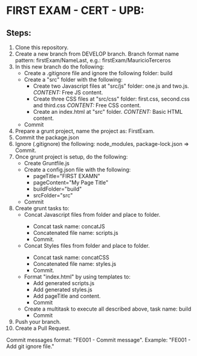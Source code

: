 # FIRST EXAM - CERT - UPB:

## Steps:
1. Clone this repository.
2. Create a new branch from DEVELOP branch.
   Branch format name pattern: firstExam/NameLast, e.g.: firstExam/MauricioTerceros
3. In this new branch do the following:
   - Create a .gitignore file and ignore the following folder: build
   - Create a "src" folder with the following:
     - Create two Javascript files at "src/js" folder: one.js and two.js. *CONTENT:* Free JS content.
     - Create three CSS files at "src/css" folder: first.css, second.css and third.css *CONTENT:* Free CSS content.
     - Create an index.html at "src" folder. *CONTENT:* Basic HTML content.
   - Commit
4. Prepare a grunt project, name the project as: FirstExam.
5. Commit the package.json
6. Ignore (.gitignore) the following: node_modules, package-lock.json => Commit.
7. Once grunt project is setup, do the following:
   - Create Gruntfile.js
   - Create a config.json file with the following: 
     - pageTitle="FIRST EXAMN"
     - pageContent="My Page Title"
     - buildFolder="build"
     - srcFolder="src"   
   - Commit
8. Create grunt tasks to:
   - Concat Javascript files from <srcFolder> folder and place to <buildFolder> folder.
     - Concat task name: concatJS
     - Concatenated file name: scripts.js
     - Commit.
   - Concat Styles files from <srcFolder> folder and place to <buildFolder> folder.
     - Concat task name: concatCSS
     - Concatenated file name: styles.js
     - Commit.
   - Format "index.html" by using templates to:
     - Add generated scripts.js
     - Add generated styles.js
     - Add pageTitle and content.
     - Commit
   - Create a multitask to execute all described above, task name: build
     - Commit
 9. Push your branch.
 10. Create a Pull Request.

Commit messages format: "FE001 - Commit message". Example: "FE001 - Add git ignore file."